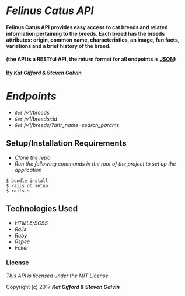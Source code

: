 # _Felinus Catus API_

#### Felinus Catus API provides easy access to cat breeds and related information pertaining to the breeds. Each breed has the breeds attributes: origin, common name, characteristics, an image, fun facts, variations and a brief history of the breed.

#### (the API is a RESTful API, the return format for all endpoints is [JSON](http://json.org/ "JSON"))

#### By _**Kat Gifford & Steven Galvin**_

# _Endpoints_

* _`Get` /v1/breeds_
* _`Get` /v1/breeds/:id_
* _`Get` /v1/breeds/?attr_name=search_params_
<!-- * _`Get` /v1/breeds/?attr_name=_ -->


## Setup/Installation Requirements

* _Clone the repo_
* _Run the following commands in the root of the project to set up the application_
```
$ bundle install
$ rails db:setup
$ rails s
```

## Technologies Used

* _HTML5/SCSS_
* _Rails_
* _Ruby_
* _Rspec_
* _Faker_


### License

*This API is licensed under the MIT License.*

Copyright (c) 2017 **_Kat Gifford & Steven Galvin_**
